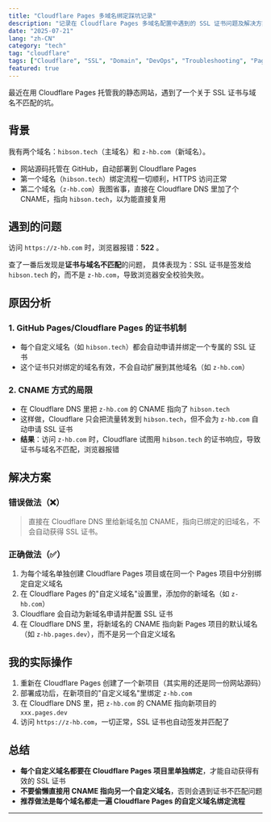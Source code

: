 ```yaml
---
title: "Cloudflare Pages 多域名绑定踩坑记录"
description: "记录在 Cloudflare Pages 多域名配置中遇到的 SSL 证书问题及解决方案"
date: "2025-07-21"
lang: "zh-CN"
category: "tech"
tag: "cloudflare"
tags: ["Cloudflare", "SSL", "Domain", "DevOps", "Troubleshooting", "Pages"]
featured: true
---
```


最近在用 Cloudflare Pages 托管我的静态网站，遇到了一个关于 SSL 证书与域名不匹配的坑。

## 背景

我有两个域名：`hibson.tech`（主域名）和 `z-hb.com`（新域名）。

- 网站源码托管在 GitHub，自动部署到 Cloudflare Pages
- 第一个域名（`hibson.tech`）绑定流程一切顺利，HTTPS 访问正常
- 第二个域名（`z-hb.com`）我图省事，直接在 Cloudflare DNS 里加了个 CNAME，指向 `hibson.tech`，以为能直接复用

## 遇到的问题

访问 `https://z-hb.com` 时，浏览器报错：**522** 。

查了一番后发现是**证书与域名不匹配**的问题，
具体表现为：SSL 证书是签发给 `hibson.tech` 的，而不是 `z-hb.com`，导致浏览器安全校验失败。

## 原因分析

### 1. GitHub Pages/Cloudflare Pages 的证书机制

- 每个自定义域名（如 `hibson.tech`）都会自动申请并绑定一个专属的 SSL 证书
- 这个证书只对绑定的域名有效，不会自动扩展到其他域名（如 `z-hb.com`）

### 2. CNAME 方式的局限

- 在 Cloudflare DNS 里把 `z-hb.com` 的 CNAME 指向了 `hibson.tech`
- 这样做，Cloudflare 只会把流量转发到 `hibson.tech`，但不会为 `z-hb.com` 自动申请 SSL 证书
- **结果**：访问 `z-hb.com` 时，Cloudflare 试图用 `hibson.tech` 的证书响应，导致证书与域名不匹配，浏览器报错

## 解决方案

### 错误做法（❌）

> 直接在 Cloudflare DNS 里给新域名加 CNAME，指向已绑定的旧域名，不会自动获得 SSL 证书。

### 正确做法（✅）

1. 为每个域名单独创建 Cloudflare Pages 项目或在同一个 Pages 项目中分别绑定自定义域名
2. 在 Cloudflare Pages 的"自定义域名"设置里，添加你的新域名（如 `z-hb.com`）
3. Cloudflare 会自动为新域名申请并配置 SSL 证书
4. 在 Cloudflare DNS 里，将新域名的 CNAME 指向新 Pages 项目的默认域名（如 `z-hb.pages.dev`），而不是另一个自定义域名

## 我的实际操作

1. 重新在 Cloudflare Pages 创建了一个新项目（其实用的还是同一份网站源码）
2. 部署成功后，在新项目的"自定义域名"里绑定 `z-hb.com`
3. 在 Cloudflare DNS 里，把 `z-hb.com` 的 CNAME 指向新项目的 `xxx.pages.dev`
4. 访问 `https://z-hb.com`，一切正常，SSL 证书也自动签发并匹配了

## 总结

- **每个自定义域名都要在 Cloudflare Pages 项目里单独绑定**，才能自动获得有效的 SSL 证书
- **不要偷懒直接用 CNAME 指向另一个自定义域名**，否则会遇到证书不匹配问题
- **推荐做法是每个域名都走一遍 Cloudflare Pages 的自定义域名绑定流程**

---
